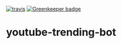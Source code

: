 [![travis](https://travis-ci.org/Weetbix/youtube-trending-bot.svg?branch=master)](https://travis-ci.org/Weetbix/youtube-trending-bot) [![Greenkeeper badge](https://badges.greenkeeper.io/Weetbix/youtube-trending-bot.svg)](https://greenkeeper.io/)

# youtube-trending-bot
